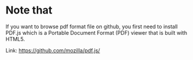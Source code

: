# Note that

If you want to browse pdf format file on github, you first need to install PDF.js which is a Portable Document Format (PDF) viewer that is built with HTML5.

Link: https://github.com/mozilla/pdf.js/
